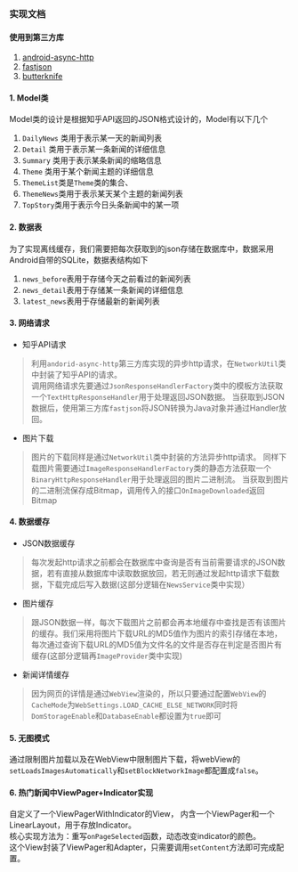 ### 实现文档

#### 使用到第三方库

1. [android-async-http](https://github.com/loopj/android-async-http)
2. [fastjson](https://github.com/alibaba/fastjson)
3. [butterknife](https://github.com/JakeWharton/butterknife)



#### 1. Model类

Model类的设计是根据知乎API返回的JSON格式设计的，Model有以下几个

1. `DailyNews` 类用于表示某一天的新闻列表
2. `Detail` 类用于表示某一条新闻的详细信息
3. `Summary` 类用于表示某条新闻的缩略信息
4. `Theme` 类用于某个新闻主题的详细信息
5. `ThemeList`类是`Theme`类的集合、
6. `ThemeNews`类用于表示某天某个主题的新闻列表
7. `TopStory`类用于表示今日头条新闻中的某一项

#### 2. 数据表

为了实现离线缓存，我们需要把每次获取到的json存储在数据库中，数据采用Android自带的SQLite，数据表结构如下

1. `news_before`表用于存储今天之前看过的新闻列表
2. `news_detail`表用于存储某一条新闻的详细信息
3. `latest_news`表用于存储最新的新闻列表


#### 3. 网络请求

+ 知乎API请求

> 利用`andorid-async-http`第三方库实现的异步http请求，在`NetworkUtil`类中封装了知乎API的请求。<br/>
> 调用网络请求先要通过`JsonResponseHandlerFactory`类中的模板方法获取一个`TextHttpResponseHandler`用于处理返回JSON数据。
> 当获取到JSON数据后，使用第三方库`fastjson`将JSON转换为Java对象并通过Handler放回。

+ 图片下载

> 图片的下载同样是通过`NetworkUtil`类中封装的方法异步http请求。
> 同样下载图片需要通过`ImageResponseHandlerFactory`类的静态方法获取一个`BinaryHttpResponseHandler`用于处理返回的图片二进制流。
> 当获取到图片的二进制流保存成Bitmap，调用传入的接口`OnImageDownloaded`返回Bitmap


#### 4. 数据缓存

+ JSON数据缓存

> 每次发起http请求之前都会在数据库中查询是否有当前需要请求的JSON数据，若有直接从数据库中读取数据放回，若无则通过发起http请求下载数据，下载完成后写入数据(这部分逻辑在`NewsService`类中实现）

+ 图片缓存

> 跟JSON数据一样，每次下载图片之前都会再本地缓存中查找是否有该图片的缓存。我们采用将图片下载URL的MD5值作为图片的索引存储在本地，每次通过查询下载URL的MD5值为文件名的文件是否存在判定是否图片有缓存(这部分逻辑再`ImageProvider`类中实现)

+ 新闻详情缓存

> 因为网页的详情是通过`WebView`渲染的，所以只要通过配置`WebView`的`CacheMode`为`WebSettings.LOAD_CACHE_ELSE_NETWORK`同时将`DomStorageEnable`和`DatabaseEnable`都设置为`true`即可

#### 5. 无图模式
通过限制图片加载以及在WebView中限制图片下载，将webView的`setLoadsImagesAutomatically`和`setBlockNetworkImage`都配置成`false`。

#### 6. 热门新闻中ViewPager+Indicator实现
自定义了一个ViewPagerWithIndicator的View， 内含一个ViewPager和一个LinearLayout，用于存放Indicator。  
核心实现方法为：重写`onPageSelected`函数，动态改变indicator的颜色。  
这个View封装了ViewPager和Adapter，只需要调用`setContent`方法即可完成配置。  
